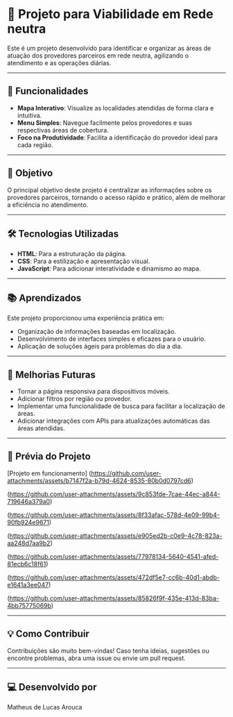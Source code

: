 # 🚀 Projeto para Viabilidade em Rede neutra 

Este é um projeto desenvolvido para identificar e organizar as áreas de atuação dos provedores parceiros em rede neutra, agilizando o atendimento e as operações diárias.  

---

## 🌟 Funcionalidades  

- **Mapa Interativo**: Visualize as localidades atendidas de forma clara e intuitiva.  
- **Menu Simples**: Navegue facilmente pelos provedores e suas respectivas áreas de cobertura.  
- **Foco na Produtividade**: Facilita a identificação do provedor ideal para cada região.  

---

## 🎯 Objetivo  

O principal objetivo deste projeto é centralizar as informações sobre os provedores parceiros, tornando o acesso rápido e prático, além de melhorar a eficiência no atendimento.  

---

## 🛠️ Tecnologias Utilizadas  

- **HTML**: Para a estruturação da página.  
- **CSS**: Para a estilização e apresentação visual.  
- **JavaScript**: Para adicionar interatividade e dinamismo ao mapa.  

---

## 📚 Aprendizados  

Este projeto proporcionou uma experiência prática em:  

- Organização de informações baseadas em localização.  
- Desenvolvimento de interfaces simples e eficazes para o usuário.  
- Aplicação de soluções ágeis para problemas do dia a dia.  

---

## 📱 Melhorias Futuras  

- Tornar a página responsiva para dispositivos móveis.  
- Adicionar filtros por região ou provedor.  
- Implementar uma funcionalidade de busca para facilitar a localização de áreas.  
- Adicionar integrações com APIs para atualizações automáticas das áreas atendidas.  

---

## 📸 Prévia do Projeto  


 [Projeto em funcionamento] (https://github.com/user-attachments/assets/b7147f2a-b79d-4624-8535-80b0d0797cd6)



(https://github.com/user-attachments/assets/9c853fde-7cae-44ec-a844-719646a379a0)



(https://github.com/user-attachments/assets/8f33afac-578d-4e09-99b4-90fb924e9671)



(https://github.com/user-attachments/assets/e905ed2b-c0e9-4c78-823a-aa248d7aa9b2)



(https://github.com/user-attachments/assets/77978134-5640-4541-afed-81ecb6c18f61)



(https://github.com/user-attachments/assets/472df5e7-cc6b-40d1-abdb-e1641a3ee047)



(https://github.com/user-attachments/assets/85826f9f-435e-413d-83ba-4bb75775069b)





---

## 💡 Como Contribuir  

Contribuições são muito bem-vindas! Caso tenha ideias, sugestões ou encontre problemas, abra uma issue ou envie um pull request.  

---

## 💻 Desenvolvido por  

Matheus de Lucas Arouca  
